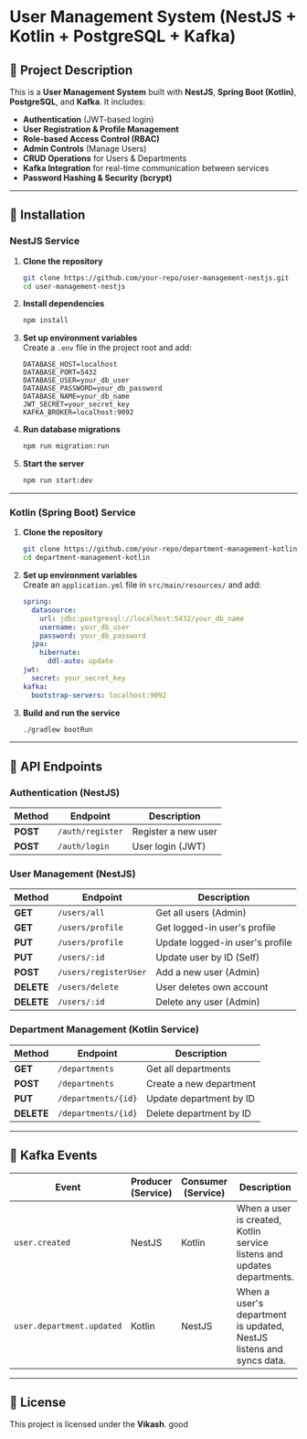 # User Management System (NestJS + Kotlin + PostgreSQL + Kafka)

## 📌 Project Description

This is a **User Management System** built with **NestJS**, **Spring Boot (Kotlin)**, **PostgreSQL**, and **Kafka**. It includes:

- **Authentication** (JWT-based login)
- **User Registration & Profile Management**
- **Role-based Access Control (RBAC)**
- **Admin Controls** (Manage Users)
- **CRUD Operations** for Users & Departments
- **Kafka Integration** for real-time communication between services
- **Password Hashing & Security (bcrypt)**

---

## 🚀 Installation

### NestJS Service

1. **Clone the repository**  
   ```bash
   git clone https://github.com/your-repo/user-management-nestjs.git
   cd user-management-nestjs
   ```

2. **Install dependencies**  
   ```bash
   npm install
   ```

3. **Set up environment variables**  
   Create a `.env` file in the project root and add:
   ```env
   DATABASE_HOST=localhost
   DATABASE_PORT=5432
   DATABASE_USER=your_db_user
   DATABASE_PASSWORD=your_db_password
   DATABASE_NAME=your_db_name
   JWT_SECRET=your_secret_key
   KAFKA_BROKER=localhost:9092
   ```

4. **Run database migrations**  
   ```bash
   npm run migration:run
   ```

5. **Start the server**  
   ```bash
   npm run start:dev
   ```

---

### Kotlin (Spring Boot) Service

1. **Clone the repository**  
   ```bash
   git clone https://github.com/your-repo/department-management-kotlin.git
   cd department-management-kotlin
   ```

2. **Set up environment variables**  
   Create an `application.yml` file in `src/main/resources/` and add:
   ```yaml
   spring:
     datasource:
       url: jdbc:postgresql://localhost:5432/your_db_name
       username: your_db_user
       password: your_db_password
     jpa:
       hibernate:
         ddl-auto: update
   jwt:
     secret: your_secret_key
   kafka:
     bootstrap-servers: localhost:9092
   ```

3. **Build and run the service**  
   ```bash
   ./gradlew bootRun
   ```

---

## 📌 API Endpoints

### **Authentication (NestJS)**
| Method | Endpoint        | Description         |
|--------|----------------|---------------------|
| **POST** | `/auth/register`  | Register a new user |
| **POST** | `/auth/login`     | User login (JWT)  |

### **User Management (NestJS)**
| Method  | Endpoint              | Description                        |
|---------|----------------------|----------------------------------|
| **GET**  | `/users/all`          | Get all users (Admin)            |
| **GET**  | `/users/profile`      | Get logged-in user's profile     |
| **PUT**  | `/users/profile`      | Update logged-in user's profile  |
| **PUT**  | `/users/:id`          | Update user by ID (Self)         |
| **POST** | `/users/registerUser` | Add a new user (Admin)           |
| **DELETE** | `/users/delete`    | User deletes own account         |
| **DELETE** | `/users/:id`       | Delete any user (Admin)          |

### **Department Management (Kotlin Service)**
| Method  | Endpoint                 | Description                     |
|---------|-------------------------|---------------------------------|
| **GET**  | `/departments`           | Get all departments             |
| **POST** | `/departments`           | Create a new department         |
| **PUT**  | `/departments/{id}`      | Update department by ID         |
| **DELETE** | `/departments/{id}`    | Delete department by ID         |

---

## 📌 Kafka Events

| Event                     | Producer (Service) | Consumer (Service) | Description |
|---------------------------|-------------------|-------------------|-------------|
| `user.created`            | NestJS            | Kotlin            | When a user is created, Kotlin service listens and updates departments. |
| `user.department.updated` | Kotlin            | NestJS            | When a user's department is updated, NestJS listens and syncs data. |

---

## 📜 License
This project is licensed under the **Vikash**. good